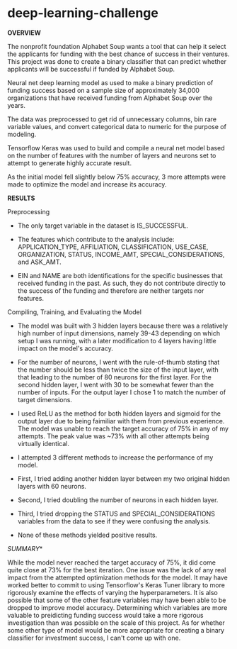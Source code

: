 # deep-learning-challenge


**OVERVIEW**

The nonprofit foundation Alphabet Soup wants a tool that can help it select the applicants for funding with the best chance of success in their ventures. This project was done to create a binary classifier that can predict whether applicants will be successful if funded by Alphabet Soup.

Neural net deep learning model as used to make a binary prediction of funding success based on a sample size of approximately 34,000 organizations that have received funding from Alphabet Soup over the years. 

The data was preprocessed to get rid of unnecessary columns, bin rare variable values, and convert categorical data to numeric for the purpose of modeling.

Tensorflow Keras was used to build and compile a neural net model based on the number of features with the number of layers and neurons set to attempt to generate highly accurate result.

As the initial model fell slightly below 75% accuracy, 3 more attempts were made to optimize the model and increase its accuracy.




**RESULTS**


Preprocessing


- The only target variable in the dataset is IS_SUCCESSFUL.


- The features which contribute to the analysis include: APPLICATION_TYPE, AFFILIATION, CLASSIFICATION, USE_CASE, ORGANIZATION, STATUS, INCOME_AMT, SPECIAL_CONSIDERATIONS, and ASK_AMT.


- EIN and NAME are both identifications for the specific businesses that received funding in the past. As such, they do not contribute directly to the success of the funding and therefore are neither targets nor features.


Compiling, Training, and Evaluating the Model



- The model was built with 3 hidden layers because there was a relatively high number of input dimensions, namely 39-43 depending on which setup I was running, with a later modification to 4 layers having little impact on the model's accuracy.

- For the number of neurons, I went with the rule-of-thumb stating that the number should be less than twice the size of the input layer, with that leading to the number of 80 neurons for the first layer. For the second hidden layer, I went with 30 to be somewhat fewer than the number of inputs. For the output layer I chose 1 to match the number of target dimensions.

- I used ReLU as the method for both hidden layers and sigmoid for the output layer due to being faimiliar with them from previous experience.
The model was unable to reach the target accuracy of 75% in any of my attempts. The peak value was ~73% with all other attempts being virtually identical.


- I attempted 3 different methods to increase the performance of my model.

- First, I tried adding another hidden layer between my two original hidden layers with 60 neurons.

- Second, I tried doubling the number of neurons in each hidden layer.

- Third, I tried dropping the STATUS and SPECIAL_CONSIDERATIONS variables from the data to see if they were confusing the analysis.

- None of these methods yielded positive results.



*SUMMARY**


While the model never reached the target accuracy of 75%, it did come quite close at 73% for the best iteration.
One issue was the lack of any real impact from the attempted optimization methods for the model. It may have worked better to commit to using Tensorflow's Keras Tuner library to more rigorously examine the effects of varying the hyperparameters.
It is also possible that some of the other feature variables may have been able to be dropped to improve model accuracy. Determining which variables are more valuable to preidicting funding success would take a more rigorous investigation than was possible on the scale of this project.
As for whether some other type of model would be more appropriate for creating a binary classifier for investment success, I can't come up with one.
